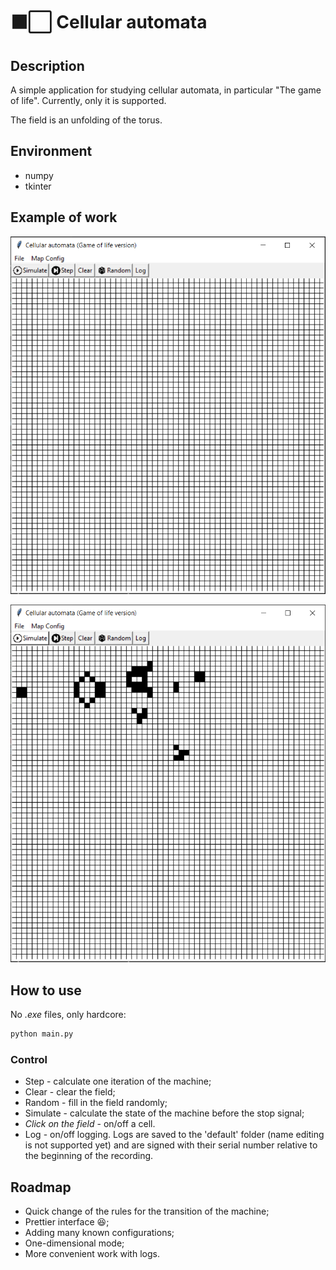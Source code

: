 # ⬛⬜ Cellular automata

## Description

A simple application for studying cellular automata, in particular "The game of life". Currently, only it is supported.

The field is an unfolding of the torus.

## Environment

* numpy
* tkinter

## Example of work

![On application start screen](./screenshots/on_start.png)

![Planner gun configuration in work](./screenshots/planner_gun.png)

## How to use

No *.exe* files, only hardcore:

```bash
python main.py
```

### Control

* Step - calculate one iteration of the machine;
* Clear - clear the field;
* Random - fill in the field randomly;
* Simulate - calculate the state of the machine before the stop signal;
* *Click on the field* - on/off a cell.
* Log - on/off logging. Logs are saved to the 'default' folder (name editing is not supported yet) and are signed with their serial number relative to the beginning of the recording.

## Roadmap

* Quick change of the rules for the transition of the machine;
* Prettier interface 😆;
* Adding many known configurations;
* One-dimensional mode;
* More convenient work with logs.
